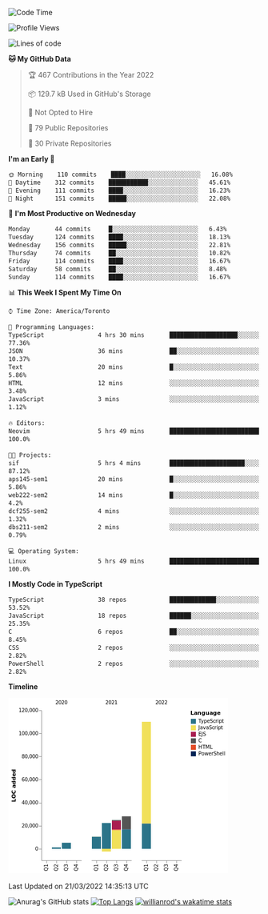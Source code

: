 <!--START_SECTION:waka-->
![Code Time](http://img.shields.io/badge/Code%20Time-191%20hrs%2015%20mins-blue)

![Profile Views](http://img.shields.io/badge/Profile%20Views-18-blue)

![Lines of code](https://img.shields.io/badge/From%20Hello%20World%20I%27ve%20Written-200%20Thousand%20lines%20of%20code-blue)

**🐱 My GitHub Data** 

> 🏆 467 Contributions in the Year 2022
 > 
> 📦 129.7 kB Used in GitHub's Storage 
 > 
> 🚫 Not Opted to Hire
 > 
> 📜 79 Public Repositories 
 > 
> 🔑 30 Private Repositories  
 > 
**I'm an Early 🐤** 

```text
🌞 Morning    110 commits    ████░░░░░░░░░░░░░░░░░░░░░   16.08% 
🌆 Daytime    312 commits    ███████████░░░░░░░░░░░░░░   45.61% 
🌃 Evening    111 commits    ████░░░░░░░░░░░░░░░░░░░░░   16.23% 
🌙 Night      151 commits    █████░░░░░░░░░░░░░░░░░░░░   22.08%

```
📅 **I'm Most Productive on Wednesday** 

```text
Monday       44 commits     █░░░░░░░░░░░░░░░░░░░░░░░░   6.43% 
Tuesday      124 commits    ████░░░░░░░░░░░░░░░░░░░░░   18.13% 
Wednesday    156 commits    █████░░░░░░░░░░░░░░░░░░░░   22.81% 
Thursday     74 commits     ██░░░░░░░░░░░░░░░░░░░░░░░   10.82% 
Friday       114 commits    ████░░░░░░░░░░░░░░░░░░░░░   16.67% 
Saturday     58 commits     ██░░░░░░░░░░░░░░░░░░░░░░░   8.48% 
Sunday       114 commits    ████░░░░░░░░░░░░░░░░░░░░░   16.67%

```


📊 **This Week I Spent My Time On** 

```text
⌚︎ Time Zone: America/Toronto

💬 Programming Languages: 
TypeScript               4 hrs 30 mins       ███████████████████░░░░░░   77.36% 
JSON                     36 mins             ██░░░░░░░░░░░░░░░░░░░░░░░   10.37% 
Text                     20 mins             █░░░░░░░░░░░░░░░░░░░░░░░░   5.86% 
HTML                     12 mins             ░░░░░░░░░░░░░░░░░░░░░░░░░   3.48% 
JavaScript               3 mins              ░░░░░░░░░░░░░░░░░░░░░░░░░   1.12%

🔥 Editors: 
Neovim                   5 hrs 49 mins       █████████████████████████   100.0%

🐱‍💻 Projects: 
sif                      5 hrs 4 mins        █████████████████████░░░░   87.12% 
aps145-sem1              20 mins             █░░░░░░░░░░░░░░░░░░░░░░░░   5.86% 
web222-sem2              14 mins             █░░░░░░░░░░░░░░░░░░░░░░░░   4.2% 
dcf255-sem2              4 mins              ░░░░░░░░░░░░░░░░░░░░░░░░░   1.32% 
dbs211-sem2              2 mins              ░░░░░░░░░░░░░░░░░░░░░░░░░   0.79%

💻 Operating System: 
Linux                    5 hrs 49 mins       █████████████████████████   100.0%

```

**I Mostly Code in TypeScript** 

```text
TypeScript               38 repos            █████████████░░░░░░░░░░░░   53.52% 
JavaScript               18 repos            ██████░░░░░░░░░░░░░░░░░░░   25.35% 
C                        6 repos             ██░░░░░░░░░░░░░░░░░░░░░░░   8.45% 
CSS                      2 repos             ░░░░░░░░░░░░░░░░░░░░░░░░░   2.82% 
PowerShell               2 repos             ░░░░░░░░░░░░░░░░░░░░░░░░░   2.82%

```


**Timeline**

![Chart not found](https://raw.githubusercontent.com/wise-introvert/wise-introvert/master/charts/bar_graph.png) 


 Last Updated on 21/03/2022 14:35:13 UTC
<!--END_SECTION:waka-->

![Anurag's GitHub stats](https://github-readme-stats.vercel.app/api?username=wise-introvert&count_private=true&show_icons=true)
[![Top Langs](https://github-readme-stats.vercel.app/api/top-langs/?username=wise-introvert&langs_count=10)](https://github.com/anuraghazra/github-readme-stats)
[![willianrod's wakatime stats](https://github-readme-stats.vercel.app/api/wakatime?username=wiseintrovert)](https://github.com/anuraghazra/github-readme-stats)
